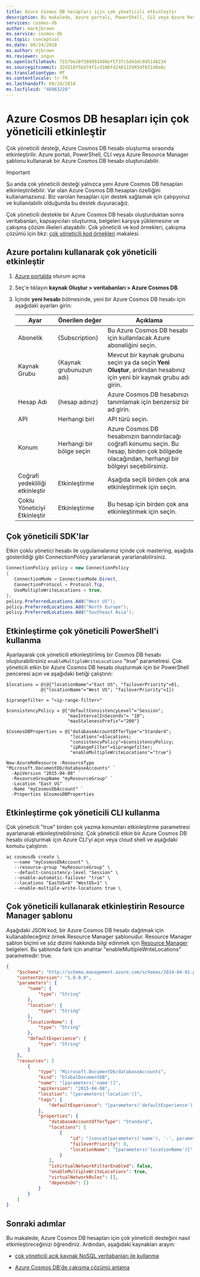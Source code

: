```yaml
---
title: Azure Cosmos DB hesapları için çok yöneticili etkinleştir
description: Bu makalede, Azure portalı, PowerShell, CLI veya Azure Resource Manager şablonu ile bir Azure Cosmos DB hesabı oluştururken çok yöneticili desteğini nasıl etkinleştireceğinizi açıklanır.
services: cosmos-db
author: markjbrown
ms.service: cosmos-db
ms.topic: conceptual
ms.date: 09/24/2018
ms.author: mjbrown
ms.reviewer: sngun
ms.openlocfilehash: 71579e28f389d91498ef5f37c5d43dc9d5140234
ms.sourcegitcommit: 32d218f5bd74f1cd106f4248115985df631d0a8c
ms.translationtype: MT
ms.contentlocale: tr-TR
ms.lasthandoff: 09/24/2018
ms.locfileid: "46963228"
---
```

# <a name="enable-multi-master-for-azure-cosmos-db-accounts"></a>Azure Cosmos DB hesapları için çok yöneticili etkinleştir

Çok yöneticili desteği, Azure Cosmos DB hesabı oluşturma sırasında etkinleştirilir. Azure portalı, PowerShell, CLI veya Azure Resource Manager şablonu kullanarak bir Azure Cosmos DB hesabı oluşturulabilir.

> [!IMPORTANT]
> Şu anda çok yöneticili desteği yalnızca yeni Azure Cosmos DB hesapları etkinleştirilebilir. Var olan Azure Cosmos DB hesapları özelliğini kullanamazsınız. Biz varolan hesapları için destek sağlamak için çalışıyoruz ve kullanılabilir olduğunda bu destek duyuracağız.

Çok yöneticili destekle bir Azure Cosmos DB hesabı oluşturduktan sonra veritabanları, kapsayıcıları oluşturma, belgeleri karşıya yüklemesine ve çakışma çözüm ilkeleri atayabilir. Çok yöneticili ve kod örnekleri, çakışma çözümü için bkz: [çok yöneticili kod örnekleri](multi-master-conflict-resolution.md#code-samples) makalesi.

## <a name="enable-multi-master-using-azure-portal"></a>Azure portalını kullanarak çok yöneticili etkinleştir

1. [Azure portalda](https://portal.azure.com/) oturum açma

2. Seç'e tıklayın **kaynak Oluştur > veritabanları > Azure Cosmos DB**.

3. İçinde **yeni hesabı** bölmesinde, yeni bir Azure Cosmos DB hesabı için aşağıdaki ayarları girin:

   |**Ayar**  |**Önerilen değer** |**Açıklama**|
   |---------|---------|---------|
   |Abonelik   | {Subscription}  |Bu Azure Cosmos DB hesabı için kullanılacak Azure aboneliğini seçin.  |
   |Kaynak Grubu  |   {Kaynak grubunuzun adı}    |  Mevcut bir kaynak grubunu seçin ya da seçin **Yeni Oluştur**, ardından hesabınız için yeni bir kaynak grubu adı girin. |
   |Hesap Adı | {hesap adınız}   |  Azure Cosmos DB hesabınızı tanımlamak için benzersiz bir ad girin.        |
   |API  |   Herhangi biri   |  API türü seçin.   |
   |Konum  | Herhangi bir bölge seçin   | Azure Cosmos DB hesabınızın barındırılacağı coğrafi konumu seçin. Bu hesap, birden çok bölgede olacağından, herhangi bir bölgeyi seçebilirsiniz.  |
   |Coğrafi yedekliliği etkinleştir   |  Etkinleştirme  |  Aşağıda seçili birden çok ana etkinleştirmek için seçin.   |
   |Çoklu Yöneticiyi Etkinleştir | Etkinleştirme  | Bu hesap için birden çok ana etkinleştirmek için seçin. |


## <a name="using-multi-master-in-sdks"></a>Çok yöneticili SDK'lar

Etkin çoklu yönetici hesabı ile uygulamalarınız içinde çok mastering, aşağıda gösterildiği gibi ConnectionPolicy yararlanarak yararlanabilirsiniz.

```csharp
ConnectionPolicy policy = new ConnectionPolicy
{
   ConnectionMode = ConnectionMode.Direct,
   ConnectionProtocol = Protocol.Tcp,
   UseMultipleWriteLocations = true,
};
policy.PreferredLocations.Add("West US");
policy.PreferredLocations.Add("North Europe");
policy.PreferredLocations.Add("Southeast Asia");
```

## <a name="enable-multi-master-using-powershell"></a>Etkinleştirme çok yöneticili PowerShell'i kullanma

Ayarlayarak çok yöneticili etkinleştirilmiş bir Cosmos DB hesabı oluşturabilirsiniz `enableMultipleWriteLocations` "true" parametresi. Çok yöneticili etkin bir Azure Cosmos DB hesabı oluşturmak için bir PowerShell penceresi açın ve aşağıdaki betiği çalıştırın:

```azurepowershell-interactive
$locations = @(@{"locationName"="East US"; "failoverPriority"=0},
             @{"locationName"="West US"; "failoverPriority"=1})

$iprangefilter = "<ip-range-filter>"

$consistencyPolicy = @{"defaultConsistencyLevel"="Session";
                       "maxIntervalInSeconds"= "10";
                       "maxStalenessPrefix"="200"}

$CosmosDBProperties = @{"databaseAccountOfferType"="Standard";
                        "locations"=$locations;
                        "consistencyPolicy"=$consistencyPolicy;
                        "ipRangeFilter"=$iprangefilter;
                        "enableMultipleWriteLocations"="true"}

New-AzureRmResource -ResourceType "Microsoft.DocumentDb/databaseAccounts" `
  -ApiVersion "2015-04-08" `
  -ResourceGroupName "myResourceGroup" `
  -Location "East US" `
  -Name "myCosmosDbAccount" `
  -Properties $CosmosDBProperties
```

## <a name="enable-multi-master-using-cli"></a>Etkinleştirme çok yöneticili CLI kullanma

Çok yöneticili "true" birden çok yazma konumları etkinleştirme parametresi ayarlanarak etkinleştirebilirsiniz. Çok yöneticili etkin bir Azure Cosmos DB hesabı oluşturmak için Azure CLI'yi açın veya cloud shell ve aşağıdaki komutu çalıştırın:

```azurecli-interactive
az cosmosdb create \
   –-name "myCosmosDbAccount" \
   --resource-group "myResourceGroup" \
   --default-consistency-level "Session" \
   --enable-automatic-failover "true" \
   --locations "EastUS=0" "WestUS=1" \
   --enable-multiple-write-locations true \
```

## <a name="enable-multi-master-using-resource-manager-template"></a>Çok yöneticili kullanarak etkinleştirin Resource Manager şablonu

Aşağıdaki JSON kod, bir Azure Cosmos DB hesabı dağıtmak için kullanabileceğiniz örnek Resource Manager şablonudur. Resource Manager şablon biçimi ve söz dizimi hakkında bilgi edinmek için [Resource Manager](../azure-resource-manager/resource-group-authoring-templates.md) belgeleri. Bu şablonda fark için anahtar "enableMultipleWriteLocations" parametredir: true.

```json
{
    "$schema": "http://schema.management.azure.com/schemas/2014-04-01-preview/deploymentTemplate.json#",
    "contentVersion": "1.0.0.0",
    "parameters": {
        "name": {
            "type": "String"
        },
        "location": {
            "type": "String"
        },
        "locationName": {
            "type": "String"
        },
        "defaultExperience": {
            "type": "String"
        }
    },
    "resources": [
        {
            "type": "Microsoft.DocumentDb/databaseAccounts",
            "kind": "GlobalDocumentDB",
            "name": "[parameters('name')]",
            "apiVersion": "2015-04-08",
            "location": "[parameters('location')]",
            "tags": {
                "defaultExperience": "[parameters('defaultExperience')]"
            },
            "properties": {
                "databaseAccountOfferType": "Standard",
                "locations": [
                    {
                        "id": "[concat(parameters('name'), '-', parameters('location'))]",
                        "failoverPriority": 0,
                        "locationName": "[parameters('locationName')]"
                    }
                ],
                "isVirtualNetworkFilterEnabled": false,
                "enableMultipleWriteLocations": true,
                "virtualNetworkRules": [],
                "dependsOn": []
            }
        }
    ]
}
```

## <a name="next-steps"></a>Sonraki adımlar

Bu makalede, Azure Cosmos DB hesapları için çok yöneticili desteğini nasıl etkinleştireceğinizi öğrendiniz. Ardından, aşağıdaki kaynakları arayın:

* [çok yöneticili açık kaynak NoSQL veritabanları ile kullanma](multi-master-oss-nosql.md)

* [Azure Cosmos DB'de çakışma çözümü anlama](multi-master-conflict-resolution.md)
